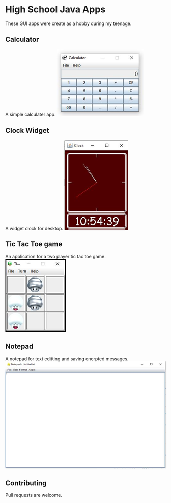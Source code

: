 # High School Java Apps

These GUI apps were create as a hobby during my teenage. 

## Calculator
A simple calculater app.
![Calculator](./calculator.jpg)

## Clock Widget
A widget clock for desktop.
![Clock](./clock.jpg)

## Tic Tac Toe game
An application for a two player tic tac toe game.
![Game](./tic_tac_toe.jpg)

## Notepad
A notepad for text editting and saving encrpted messages.
![Notepad](./notepad.jpg)

## Contributing
Pull requests are welcome.

